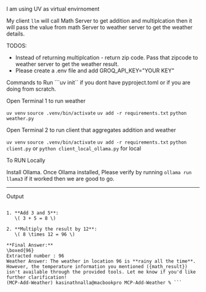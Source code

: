 I am using UV as virtual envirnoment

My client `llm` will call Math Server to get addition and multiplcation then it will pass the value from math Server to weather server to get the weather details.

TODOS:

- Instead of returning multiplcation - return zip code. Pass that zipcode to weather server to get the weather result.
- Please create a .env file and add 
GROQ_API_KEY="YOUR KEY"

Commands to Run
```uv init`` if you dont have pyproject.toml or if you are doing from scratch.

Open Terminal 1 to run weather

```uv venv```
```source .venv/bin/activate```
```uv add -r requirements.txt```
```python weather.py```

Open Terminal 2 to run client that aggregates addition and weather

```uv venv```
```source .venv/bin/activate```
```uv add -r requirements.txt```
```python client.py``` or ```python client_local_ollama.py``` for local


To RUN Locally

Install Ollama. Once Ollama installed, Please verify by running 
```ollama run llama3``` if it worked then we are good to go.



--------------
Output

```Math Answer: The result of (3 + 5) * 12 is calculated as follows:

1. **Add 3 and 5**:  
   \( 3 + 5 = 8 \)

2. **Multiply the result by 12**:  
   \( 8 \times 12 = 96 \)

**Final Answer:**  
\boxed{96}
Extracted number : 96
Weather Answer: The weather in location 96 is **rainy all the time**. However, the temperature information you mentioned ({math_result}) isn't available through the provided tools. Let me know if you'd like further clarification!
(MCP-Add-Weather) kasinathnalla@macbookpro MCP-Add-Weather % ```

